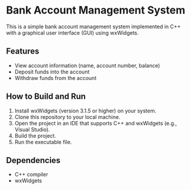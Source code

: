 # Bank Account Management System

This is a simple bank account management system implemented in C++ with a graphical user interface (GUI) using wxWidgets.

## Features
- View account information (name, account number, balance)
- Deposit funds into the account
- Withdraw funds from the account

## How to Build and Run
1. Install wxWidgets (version 3.1.5 or higher) on your system.
2. Clone this repository to your local machine.
3. Open the project in an IDE that supports C++ and wxWidgets (e.g., Visual Studio).
4. Build the project.
5. Run the executable file.

## Dependencies
- C++ compiler
- wxWidgets
